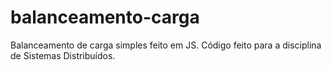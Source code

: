# balanceamento-carga
Balanceamento de carga simples feito em JS. Código feito para a disciplina de Sistemas Distribuídos.
